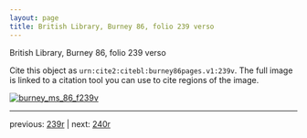 ```yaml
---
layout: page
title: British Library, Burney 86, folio 239 verso
---
```


British Library, Burney 86, folio 239 verso

Cite this object as `urn:cite2:citebl:burney86pages.v1:239v`.  The full image is linked to a citation tool you can use to cite regions of the image.

[![burney_ms_86_f239v](http://www.homermultitext.org/iipsrv?IIIF=/project/homer/pyramidal/deepzoom/citebl/burney86imgs/v1/burney_ms_86_f239v.tif/full/800,/0/default.jpg)](http://www.homermultitext.org/ict2/?urn=urn:cite2:citebl:burney86imgs.v1:burney_ms_86_f239v) 

---

previous:  [239r](../239r/) | next: [240r](../240r/)